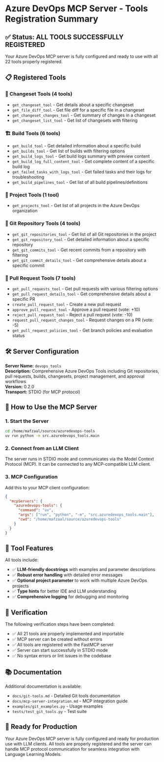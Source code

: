 # Azure DevOps MCP Server - Tools Registration Summary

## ✅ Status: ALL TOOLS SUCCESSFULLY REGISTERED

Your Azure DevOps MCP server is fully configured and ready to use with all 22 tools properly registered.

## 📋 Registered Tools

### 🔄 Changeset Tools (4 tools)
- `get_changeset_tool` - Get details about a specific changeset
- `get_file_diff_tool` - Get file diff for a specific file in a changeset  
- `get_changeset_changes_tool` - Get summary of changes in a changeset
- `get_changeset_list_tool` - Get list of changesets with filtering

### 🏗️ Build Tools (6 tools)
- `get_build_tool` - Get detailed information about a specific build
- `get_builds_tool` - Get list of builds with filtering options
- `get_build_logs_tool` - Get build logs summary with preview content
- `get_build_log_full_content_tool` - Get complete content of a specific build log
- `get_failed_tasks_with_logs_tool` - Get failed tasks and their logs for troubleshooting
- `get_build_pipelines_tool` - Get list of all build pipelines/definitions

### 🏢 Project Tools (1 tool)
- `get_projects_tool` - Get list of all projects in the Azure DevOps organization

### 📁 Git Repository Tools (4 tools)
- `get_git_repositories_tool` - Get list of all Git repositories in the project
- `get_git_repository_tool` - Get detailed information about a specific repository
- `get_git_commits_tool` - Get recent commits from a repository with filtering
- `get_git_commit_details_tool` - Get comprehensive details about a specific commit

### 🔀 Pull Request Tools (7 tools)
- `get_pull_requests_tool` - Get pull requests with various filtering options
- `get_pull_request_details_tool` - Get comprehensive details about a specific PR
- `create_pull_request_tool` - Create a new pull request
- `approve_pull_request_tool` - Approve a pull request (vote: +10)
- `reject_pull_request_tool` - Reject a pull request (vote: -10)
- `request_pull_request_changes_tool` - Request changes on a PR (vote: -5)
- `get_pull_request_policies_tool` - Get branch policies and evaluation status

## 🛠️ Server Configuration

**Server Name:** `devops_tools`  
**Description:** Comprehensive Azure DevOps Tools including Git repositories, pull requests, builds, changesets, project management, and approval workflows  
**Version:** 0.2.0  
**Transport:** STDIO (for MCP protocol)

## 🚀 How to Use the MCP Server

### 1. Start the Server
```bash
cd /home/mafzaal/source/azuredevops-tools
uv run python -m src.azuredevops_tools.main
```

### 2. Connect from an LLM Client
The server runs in STDIO mode and communicates via the Model Context Protocol (MCP). It can be connected to any MCP-compatible LLM client.

### 3. MCP Configuration
Add this to your MCP client configuration:
```json
{
  "mcpServers": {
    "azuredevops-tools": {
      "command": "uv",
      "args": ["run", "python", "-m", "src.azuredevops_tools.main"],
      "cwd": "/home/mafzaal/source/azuredevops-tools"
    }
  }
}
```

## 🔧 Tool Features

All tools include:
- ✅ **LLM-friendly docstrings** with examples and parameter descriptions
- ✅ **Robust error handling** with detailed error messages
- ✅ **Optional project parameter** to work with multiple Azure DevOps projects
- ✅ **Type hints** for better IDE and LLM understanding
- ✅ **Comprehensive logging** for debugging and monitoring

## 🧪 Verification

The following verification steps have been completed:
- ✅ All 21 tools are properly implemented and importable
- ✅ MCP server can be created without errors
- ✅ All tools are registered with the FastMCP server
- ✅ Server can start successfully in STDIO mode
- ✅ No syntax errors or lint issues in the codebase

## 📚 Documentation

Additional documentation is available:
- `docs/git-tools.md` - Detailed Git tools documentation
- `docs/mcp-server-integration.md` - MCP integration guide
- `examples/git_examples.py` - Usage examples
- `tests/test_git_tools.py` - Test suite

## 🎉 Ready for Production

Your Azure DevOps MCP server is fully configured and ready for production use with LLM clients. All tools are properly registered and the server can handle MCP protocol communication for seamless integration with Language Learning Models.
